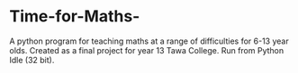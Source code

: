 # Time-for-Maths-
A python program for teaching maths at a range of difficulties for 6-13 year olds. Created as a final project for year 13 Tawa College. Run from Python Idle (32 bit).

